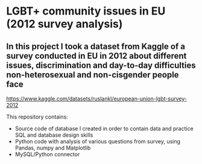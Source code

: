 # LGBT+ community issues in EU (2012 survey analysis)

## In this project I took a dataset from Kaggle of a survey conducted in EU in 2012 about different issues, discrimination and day-to-day difficulties non-heterosexual and non-cisgender people face

https://www.kaggle.com/datasets/ruslankl/european-union-lgbt-survey-2012

This repository contains:

- Source code of database I created in order to contain data and practice SQL and database design skills
- Python code with analysis of various questions from survey, using Pandas, numpy and Matplotlib
- MySQL/Python connector
